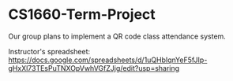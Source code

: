 # CS1660-Term-Project
Our group plans to implement a QR code class attendance system.

Instructor's spreadsheet:
https://docs.google.com/spreadsheets/d/1uQHbIqnYeF5fJIp-gHxXl73TEsPuTNXOpVwhVGfZJjg/edit?usp=sharing


